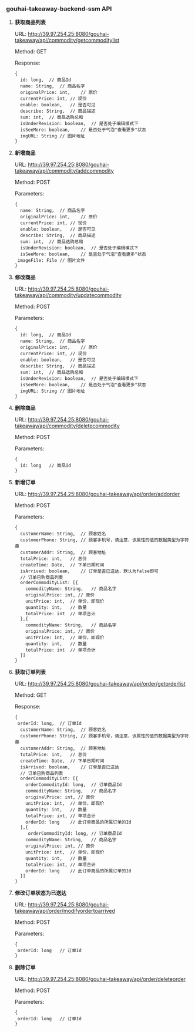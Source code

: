 ### gouhai-takeaway-backend-ssm API

1. **获取商品列表**

   URL: http://39.97.254.25:8080/gouhai-takeaway/api/commodity/getcommoditylist

   Method: GET

   Response:
   
   ```
   {
     id: long,	// 商品Id
     name: String,	// 商品名字
     originalPrice: int,	// 原价
     currentPrice: int,	// 现价
     enable: boolean,	// 是否可见
     describe: String,	// 商品描述
     sum: int,	// 商品选购总和
     isUnderRevision: boolean,	// 是否处于编辑模式下
     isSeeMore: boolean,	// 是否处于气泡"查看更多"状态
     imgURL: String	// 图片地址
   }
   ```



2. **新增商品**

   URL:  http://39.97.254.25:8080/gouhai-takeaway/api/commodity/addcommodity

   Method: POST

   Parameters:

   ```
   {
     name: String,	// 商品名字
     originalPrice: int,	// 原价
     currentPrice: int,	// 现价
     enable: boolean,	// 是否可见
     describe: String,	// 商品描述
     sum: int,	// 商品选购总和
     isUnderRevision: boolean,	// 是否处于编辑模式下
     isSeeMore: boolean,	// 是否处于气泡"查看更多"状态
   	imageFile: File	// 图片文件
   }
   ```

   

3. **修改商品**

   URL: http://39.97.254.25:8080/gouhai-takeaway/api/commodity/updatecommodity

   Method: POST

   Parameters:

   ```
   {
     id: long,	// 商品Id
     name: String,	// 商品名字
     originalPrice: int,	// 原价
     currentPrice: int,	// 现价
     enable: boolean,	// 是否可见
     describe: String,	// 商品描述
     sum: int,	// 商品选购总和
     isUnderRevision: boolean,	// 是否处于编辑模式下
     isSeeMore: boolean,	// 是否处于气泡"查看更多"状态
     imgURL: String	// 图片地址
   }
   ```



4. **删除商品**

   URL: http://39.97.254.25:8080/gouhai-takeaway/api/commodity/deletecommodity

   Method: POST

   Parameters:

   ```
   {
     id: long	// 商品Id
   }
   ```



5. **新增订单**

   URL: http://39.97.254.25:8080/gouhai-takeaway/api/order/addorder

   Method: POST

   Parameters:

   ```
   {
     customerName: String,	// 顾客姓名
     customerPhone: String,	// 顾客手机号，请注意，该属性的值的数据类型为字符串
     customerAddr: String,	// 顾客地址
     totalPrice: int,	// 总价
     createTime: Date,	// 下单日期时间
     isArrived: boolean,	// 订单是否已送达，默认为false即可
     // 订单已购商品列表
     orderCommodityList: [{
       commodityName: String,	// 商品名字
       originalPrice: int, // 原价
       unitPrice: int,	// 单价，即现价
       quantity: int,	// 数量
       totalPrice: int	// 单项合计
     },{
       commodityName: String,	// 商品名字
       originalPrice: int, // 原价
       unitPrice: int,	// 单价，即现价
       quantity: int,	// 数量
       totalPrice: int	// 单项合计
     }]
   }
   ```



6. **获取订单列表**

   URL:  http://39.97.254.25:8080/gouhai-takeaway/api/order/getorderlist

   Method: GET

   Response:

   ```
   {
   	orderId: long,	// 订单Id
     customerName: String,	// 顾客姓名
     customerPhone: String,	// 顾客手机号，请注意，该属性的值的数据类型为字符串
     customerAddr: String,	// 顾客地址
     totalPrice: int,	// 总价
     createTime: Date,	// 下单日期时间
     isArrived: boolean,	// 订单是否已送达
     // 订单已购商品列表
     orderCommodityList: [{
       orderCommodityId: long,	// 订单商品Id
       commodityName: String,	// 商品名字
       originalPrice: int, // 原价
       unitPrice: int,	// 单价，即现价
       quantity: int,	// 数量
       totalPrice: int,	// 单项合计
       orderId: long	// 此订单商品的所属订单的Id
     },{
     	orderCommodityId: long,	// 订单商品Id
       commodityName: String,	// 商品名字
       originalPrice: int, // 原价
       unitPrice: int,	// 单价，即现价
       quantity: int,	// 数量
       totalPrice: int,	// 单项合计
       orderId: long	// 此订单商品的所属订单的Id
     }]
   }
   ```



7. **修改订单状态为已送达**

   URL: http://39.97.254.25:8080/gouhai-takeaway/api/order/modifyordertoarrived

   Method: POST

   Parameters: 

   ```
   {
   	orderId: long	// 订单Id
   }
   ```

   

8. **删除订单**

   URL: http://39.97.254.25:8080/gouhai-takeaway/api/order/deleteorder

   Method: POST

   Parameters:

   ```
   {
   	orderId: long	// 订单Id
   }
   ```

